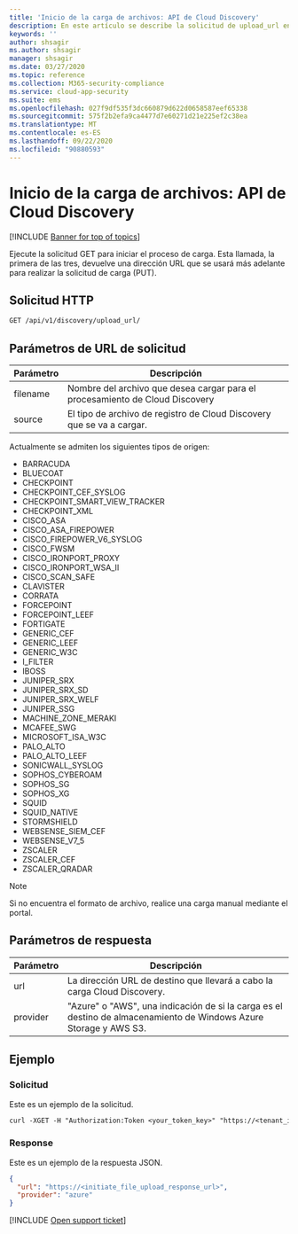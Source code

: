 ```yaml
---
title: 'Inicio de la carga de archivos: API de Cloud Discovery'
description: En este artículo se describe la solicitud de upload_url en la API de Cloud Discovery de Cloud App Security.
keywords: ''
author: shsagir
ms.author: shsagir
manager: shsagir
ms.date: 03/27/2020
ms.topic: reference
ms.collection: M365-security-compliance
ms.service: cloud-app-security
ms.suite: ems
ms.openlocfilehash: 027f9df535f3dc660879d622d0658587eef65338
ms.sourcegitcommit: 575f2b2efa9ca4477d7e60271d21e225ef2c38ea
ms.translationtype: MT
ms.contentlocale: es-ES
ms.lasthandoff: 09/22/2020
ms.locfileid: "90880593"
---
```

# <a name="initiate-file-upload---cloud-discovery-api"></a>Inicio de la carga de archivos: API de Cloud Discovery

[!INCLUDE [Banner for top of topics](includes/banner.md)]

Ejecute la solicitud GET para iniciar el proceso de carga. Esta llamada, la primera de las tres, devuelve una dirección URL que se usará más adelante para realizar la solicitud de carga (PUT).

## <a name="http-request"></a>Solicitud HTTP

```rest
GET /api/v1/discovery/upload_url/
```

## <a name="request-url-parameters"></a>Parámetros de URL de solicitud

| Parámetro | Descripción |
| --- |--- |
| filename | Nombre del archivo que desea cargar para el procesamiento de Cloud Discovery |
| source | El tipo de archivo de registro de Cloud Discovery que se va a cargar. |

Actualmente se admiten los siguientes tipos de origen:

- BARRACUDA
- BLUECOAT
- CHECKPOINT
- CHECKPOINT_CEF_SYSLOG
- CHECKPOINT_SMART_VIEW_TRACKER
- CHECKPOINT_XML
- CISCO_ASA
- CISCO_ASA_FIREPOWER
- CISCO_FIREPOWER_V6_SYSLOG
- CISCO_FWSM
- CISCO_IRONPORT_PROXY
- CISCO_IRONPORT_WSA_II
- CISCO_SCAN_SAFE
- CLAVISTER
- CORRATA
- FORCEPOINT
- FORCEPOINT_LEEF
- FORTIGATE
- GENERIC_CEF
- GENERIC_LEEF
- GENERIC_W3C
- I_FILTER
- IBOSS
- JUNIPER_SRX
- JUNIPER_SRX_SD
- JUNIPER_SRX_WELF
- JUNIPER_SSG
- MACHINE_ZONE_MERAKI
- MCAFEE_SWG
- MICROSOFT_ISA_W3C
- PALO_ALTO
- PALO_ALTO_LEEF
- SONICWALL_SYSLOG
- SOPHOS_CYBEROAM
- SOPHOS_SG
- SOPHOS_XG
- SQUID
- SQUID_NATIVE
- STORMSHIELD
- WEBSENSE_SIEM_CEF
- WEBSENSE_V7_5
- ZSCALER
- ZSCALER_CEF
- ZSCALER_QRADAR

> [!NOTE]
> Si no encuentra el formato de archivo, realice una carga manual mediante el portal.

## <a name="response-parameters"></a>Parámetros de respuesta

| Parámetro | Descripción |
| --- | --- |
| url | La dirección URL de destino que llevará a cabo la carga Cloud Discovery. |
| provider | "Azure" o "AWS", una indicación de si la carga es el destino de almacenamiento de Windows Azure Storage y AWS S3. |

## <a name="example"></a>Ejemplo

### <a name="request"></a>Solicitud

Este es un ejemplo de la solicitud.

```rest
curl -XGET -H "Authorization:Token <your_token_key>" "https://<tenant_id>.<tenant_region>.contoso.com/api/v1/discovery/upload_url/?filename=my_discovery_file.txt&source=LOG_3COM"
```

### <a name="response"></a>Response

Este es un ejemplo de la respuesta JSON.

```json
{
  "url": "https://<initiate_file_upload_response_url>",
  "provider": "azure"
}
```

[!INCLUDE [Open support ticket](includes/support.md)]
